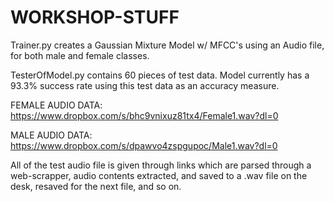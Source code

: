 # WORKSHOP-STUFF


Trainer.py creates a Gaussian Mixture Model w/ MFCC's using an Audio file, for both male and female classes. 

TesterOfModel.py contains 60 pieces of test data. Model currently has a 93.3% success rate using this test data as an accuracy measure. 


FEMALE AUDIO DATA: https://www.dropbox.com/s/bhc9vnixuz81tx4/Female1.wav?dl=0

MALE AUDIO DATA: https://www.dropbox.com/s/dpawvo4zspgupoc/Male1.wav?dl=0

All of the test audio file is given through links which are parsed through a web-scrapper, audio contents extracted, and saved to a .wav file on the desk, resaved for the next file, and so on. 
